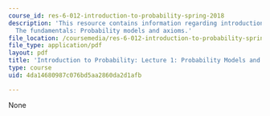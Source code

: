 ```yaml
---
course_id: res-6-012-introduction-to-probability-spring-2018
description: 'This resource contains information regarding introduction to probability:
  The fundamentals: Probability models and axioms.'
file_location: /coursemedia/res-6-012-introduction-to-probability-spring-2018/4da14680987c076bd5aa2860da2d1afb_MITRES_6_012S18_L01AS.pdf
file_type: application/pdf
layout: pdf
title: 'Introduction to Probability: Lecture 1: Probability Models and Axioms'
type: course
uid: 4da14680987c076bd5aa2860da2d1afb

---
```

None
